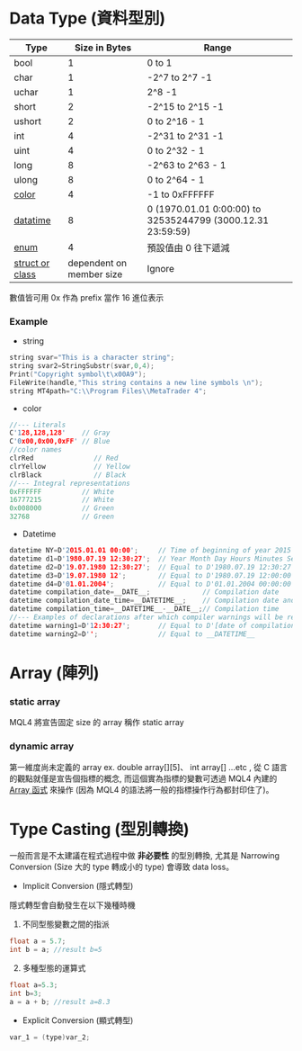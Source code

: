 # Data Type (資料型別)
| Type | Size in Bytes| Range |
| -- | -- | -- |
| bool | 1 | 0 to 1 |
| char | 1 | -2^7 to 2^7 -1 |
| uchar | 1 | 2^8 -1 |
| short | 2 | -2^15 to 2^15 -1 |
| ushort | 2 | 0 to 2^16 - 1 |
| int | 4 | -2^31 to 2^31 -1 |
| uint | 4 | 0 to 2^32 - 1 |
| long | 8 | -2^63 to 2^63 - 1 |
| ulong | 8 |  0 to 2^64 - 1 |
| [color](https://docs.mql4.com/basis/types/integer/color) | 4 | -1 to 0xFFFFFF |
| [datatime](https://docs.mql4.com/basis/types/integer/datetime) | 8 | 0 (1970.01.01 0:00:00) to 32535244799 (3000.12.31 23:59:59) |
| [enum](https://docs.mql4.com/basis/types/integer/enumeration) | 4 | 預設值由 0 往下遞減 |
| [struct or class](https://docs.mql4.com/basis/types/classes) | dependent on member size | Ignore |
數值皆可用 0x 作為 prefix 當作 16 進位表示

### Example

* string
``` c
string svar="This is a character string";
string svar2=StringSubstr(svar,0,4);
Print("Copyright symbol\t\x00A9");
FileWrite(handle,"This string contains a new line symbols \n");
string MT4path="C:\\Program Files\\MetaTrader 4";
```

* color
```c
//--- Literals
C'128,128,128'    // Gray
C'0x00,0x00,0xFF' // Blue
//color names
clrRed               // Red
clrYellow            // Yellow
clrBlack             // Black
//--- Integral representations
0xFFFFFF          // White
16777215          // White
0x008000          // Green
32768             // Green
```

* Datetime
```c
datetime NY=D'2015.01.01 00:00';     // Time of beginning of year 2015
datetime d1=D'1980.07.19 12:30:27';  // Year Month Day Hours Minutes Seconds
datetime d2=D'19.07.1980 12:30:27';  // Equal to D'1980.07.19 12:30:27';
datetime d3=D'19.07.1980 12';        // Equal to D'1980.07.19 12:00:00'
datetime d4=D'01.01.2004';           // Equal to D'01.01.2004 00:00:00'
datetime compilation_date=__DATE__;             // Compilation date
datetime compilation_date_time=__DATETIME__;    // Compilation date and time
datetime compilation_time=__DATETIME__-__DATE__;// Compilation time
//--- Examples of declarations after which compiler warnings will be returned
datetime warning1=D'12:30:27';       // Equal to D'[date of compilation] 12:30:27'
datetime warning2=D'';               // Equal to __DATETIME__
```

# Array (陣列)
### static array

MQL4 將宣告固定 size 的 array 稱作 static array

### dynamic array
第一維度尚未定義的 array ex. double array[][5]、 int array[] ...etc , 從 C 語言的觀點就僅是宣告個指標的概念, 而這個實為指標的變數可透過 MQL4 內建的 [Array 函式](https://docs.mql4.com/array) 來操作 (因為 MQL4 的語法將一般的指標操作行為都封印住了)。

# Type Casting (型別轉換)
一般而言是不太建議在程式過程中做 **非必要性** 的型別轉換, 尤其是 Narrowing Conversion (Size 大的 type 轉成小的 type) 會導致 data loss。

* Implicit Conversion (隱式轉型)

隱式轉型會自動發生在以下幾種時機
1. 不同型態變數之間的指派
```c
float a = 5.7;
int b = a; //result b=5
```
2. 多種型態的運算式
```c
float a=5.3;
int b=3;
a = a + b; //result a=8.3
```


* Explicit Conversion (顯式轉型)
```c
var_1 = (type)var_2;
```